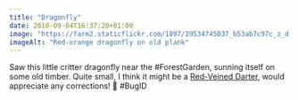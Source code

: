 ```yaml
---
title: "Dragonfly"
date: 2018-09-04T16:37:20+01:00
image: "https://farm2.staticflickr.com/1897/29534745037_b53ab7c97c_z_d.jpg"
imageAlt: "Red-orange dragonfly on old plank"
---
```


Saw this little critter dragonfly near the #ForestGarden, sunning itself on some old timber. Quite small, I think it might be a [Red-Veined Darter](https://british-dragonflies.org.uk/species/red-veined-darter), would appreciate any corrections! 🙂  #BugID 

